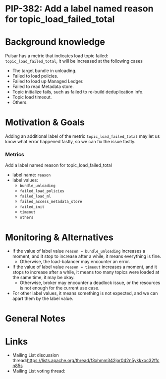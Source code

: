 # PIP-382: Add a label named reason for topic_load_failed_total

# Background knowledge

Pulsar has a metric that indicates load topic failed: `topic_load_failed_total`, it will be increased at the following cases
- The target bundle in unloading.
- Failed to load policies.
- Failed to load up Managed Ledger.
- Failed to read Metadata store.
- Topic initialize fails, such as failed to re-build deduplication info.
- Topic load timeout.
- Others.

# Motivation & Goals

Adding an additional label of the metric `topic_load_failed_total` may let us know what error happened fastly, so we can fix the issue fastly.

### Metrics

Add a label named reason for topic_load_failed_total
- label name: `reason`
- label values:
  - `bundle_unloading`
  - `failed_load_policies`
  - `failed_load_ml`
  - `failed_access_metadata_store`
  - `failed_init`
  - `timeout`
  - `others`


# Monitoring & Alternatives

- If the value of label value `reason = bundle_unloading` increases a moment, and it stop to increase after a while, it means everything is fine.
  - Otherwise, the load-balancer may encounter an error.  
- If the value of label value `reason = timeout` increases a moment, and it stops to increase after a while, it means too many topics were loaded at the same time, it may be okay. 
  - Otherwise, broker may encounter a deadlock issue, or the resources is not enough for the current use case. 
- For other label values, it means something is not expected, and we can apart them by the label value. 

# General Notes

# Links

<!--
Updated afterwards
-->
* Mailing List discussion thread:https://lists.apache.org/thread/f3xhmm342jor042n5ykkxoc32ffcn85s
* Mailing List voting thread:
